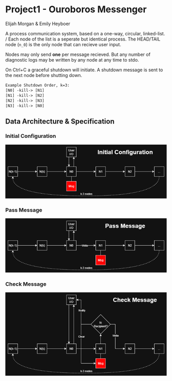 # Project1 - Ouroboros Messenger
Elijah Morgan & Emily Heyboer

A process communication system, based on a one-way, circular, linked-list. /
Each node of the list is a seperate but identical process.
The HEAD/TAIL node (`n_0`) is the only node that can recieve user input.

Nodes may only send **one** per message recieved. But any number of diagnostic logs may be written by any node at any time to stdo.

On Ctrl+C a graceful shutdown will initiate. A shutdown message is sent to the next node before shutting down.
```
Example Shutdown Order, k=3:
[N0] -kill-> [N1]
[N1] -kill-> [N2]
[N2] -kill-> [N3]
[N3] -kill-> [N0]
```

## Data Architecture & Specification

### Initial Configuration
![Initial Configuration Diagram](/img/ouroborosMessengerCommunicationDiagram-Init.drawio.png)
### Pass Message
![Pass Message Diagram](/img/ouroborosMessengerCommunicationDiagram-Pass%20Message.drawio.png)
### Check Message
![Check Message Diagram](/img/ouroborosMessengerCommunicationDiagram-Message.drawio.png)

